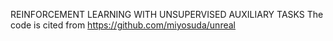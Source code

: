 REINFORCEMENT LEARNING WITH UNSUPERVISED AUXILIARY TASKS
The code is cited from https://github.com/miyosuda/unreal
